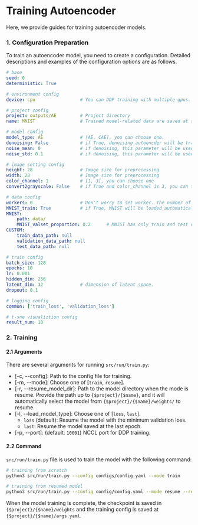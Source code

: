 # Training Autoencoder
Here, we provide guides for training autoencoder models.

### 1. Configuration Preparation
To train an autoencoder model, you need to create a configuration.
Detailed descriptions and examples of the configuration options are as follows.

```yaml
# base
seed: 0
deterministic: True

# environment config
device: cpu                 # You can DDP training with multiple gpus. e.g. gpu: [0], [0,1], [1,2,3], cpu: cpu

# project config
project: outputs/AE         # Project directory
name: MNIST                 # Trained model-related data are saved at {$project}/{$name} folde

# model config
model_type: AE              # [AE, CAE], you can choose one.
denoising: False            # if True, denoising autoencder will be trained
noise_mean: 0               # if denoising, this parameter will be used
noise_std: 0.1              # if denoising, this parameter will be used

# image setting config
height: 28                  # Image size for preprocessing
width: 28                   # Image size for preprocessing
color_channel: 1            # [1, 3], you can choose one
convert2grayscale: False    # if True and color_channel is 3, you can train color image with grayscaled image

# data config
workers: 0                  # Don't worry to set worker. The number of workers will be set automatically according to the batch size.
MNIST_train: True           # if True, MNIST will be loaded automatically.
MNIST:
    path: data/
    MNIST_valset_proportion: 0.2      # MNIST has only train and test data. Thus, part of the training data is used as a validation set.
CUSTOM:
    train_data_path: null
    validation_data_path: null
    test_data_path: null

# train config
batch_size: 128
epochs: 10
lr: 0.001
hidden_dim: 256
latent_dim: 32              # dimension of latent space.
dropout: 0.1

# logging config
common: ['train_loss', 'validation_loss']

# t-sne visualiztion config
result_num: 10
```


### 2. Training
#### 2.1 Arguments
There are several arguments for running `src/run/train.py`:
* [-c, --config]: Path to the config file for training.
* [-m, --mode]: Choose one of [`train`, `resume`].
* [-r, --resume_model_dir]: Path to the model directory when the mode is resume. Provide the path up to `{$project}/{$name}`, and it will automatically select the model from `{$project}/{$name}/weights/` to resume.
* [-l, --load_model_type]: Choose one of [`loss`, `last`].
    * `loss` (default): Resume the model with the minimum validation loss.
    * `last`: Resume the model saved at the last epoch.
* [-p, --port]: (default: `10001`) NCCL port for DDP training.


#### 2.2 Command
`src/run/train.py` file is used to train the model with the following command:
```bash
# training from scratch
python3 src/run/train.py --config configs/config.yaml --mode train

# training from resumed model
python3 src/run/train.py --config config/config.yaml --mode resume --resume_model_dir {$project}/{$name}
```

When the model training is complete, the checkpoint is saved in `{$project}/{$name}/weights` and the training config is saved at `{$project}/{$name}/args.yaml`.
